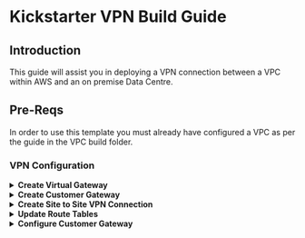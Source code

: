 # Kickstarter VPN Build Guide

## Introduction

This guide will assist you in deploying a VPN connection between a VPC within AWS and an on premise Data Centre. 

## Pre-Reqs

In order to use this template you must already have configured a VPC as per the guide in the VPC build folder.

### VPN Configuration

<details>
<summary><strong>Create Virtual Gateway</strong></summary><p>

If you havent created a VGW please complete this step.  If not please move to the Create Customer Gateway Section.

1. In the VPC Dashboard select Virtual Private Gateways from the left hand menu. Click the **Create Virtual Private Gateway** button
1. Input a name for the Virtual Private Gateway, in this case we will use *yy-ks-vgw-01*.
1. Leave the **ASN** as *Amazon Default ASN*.
1. Click **Create Virtual Private Gateway**.
1. Once created we need to attach the Virtual Private Gateway to our VPC.  Select the checkbox next to your Virtual Private Gateway.  Then select **Actions > Attach to VPC**.
1. Select your VPC from the drop down menu and click **Yes, Attach**.

</details>

<details>
<summary><strong>Create Customer Gateway</strong></summary><p>

1. In the VPC Dashboard select Customer Gateways from the left hand menu. Click the **Create Customer Gateway** button.
1. Input the following values
   
    | Parameter        | Value           |
    |---|---|
    |**Name**| *ks-onprem-cgw*|
    |**Routing** |*Select Static*|
    |**IP Address** |*Input Public IP Address of your Customer gateway (your on prem VPN server)*|

1. Your Screen should reflect the below, Click the **Save** button. Then click the **Close** button.

   <p align="left">
      <img width="200" src="https://github.com/charliejllewellyn/aws-kickstarter/blob/master/Day1/11-VPN_Build/images/createCGW.png">
    </p>

</details>
<details>

<summary><strong>Create Site to Site VPN Connection</strong></summary><p>

1. In the VPC Dashboard select Site-to-Site VPN Connections from the left hand menu. Click the **Create VPN Connection** button.
1. Input the following values, Leave the remaining as default.
   
    | Parameter        | Value           |
    |---|---|
    |**Name**| *yy-ks-onprem-aws-vpn*|
    |**Virtual Private Gateway** |*Select Your VPG*|
    |**Customer Gateway** |*Select Existing*|
    |**Customer Gateway ID** |*Select Your Customer Gateway*|
    |**Routing Options** |*Select Dynamic*|
    |**Customer Gateway ID** |*Select Your Customer Gateway*|

1. Your Screen should reflect the below, Click the **Create VPN Connection** button. Then click the **Close** button.

   <p align="left">
      <img width="200" src="https://github.com/charliejllewellyn/aws-kickstarter/blob/master/Day1/11-VPN_Build/images/createVPN.png">
    </p>

</details>
<details>
<summary><strong>Update Route Tables</strong></summary><p>

1. In the VPC Dashboard select Route Tables from the left hand menu. 
1. Select your private route table and select **Actions**  --> **Edit route propogation**.
1. Select the check box to allow route propogation, Click **Save**
   <p align="left">
      <img width="200" src="https://github.com/charliejllewellyn/aws-kickstarter/blob/master/Day1/11-VPN_Build/images/RP.png">
    </p>
1. Repeat this step for your public route table.

</details>
<details>
<summary><strong>Configure Customer Gateway </strong></summary><p>

1. In the VPC Dashboard select select Site-to-Site VPN Connections from the left hand menu.
1. Select your VPN Connection and click **Download Configuration**.
1. In the next window select the options as required.  If your Customer Gateway is not present in the list, select the Generic Template.
1. Select the **Download** button.
1. Complete the configuration on your customer gateway as outlined in the downloaded document.
1. Resources within AWS should now be accesible via thier private IP address ranges.  
</details>
